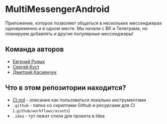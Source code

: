 # MultiMessengerAndroid

Приложение, которое позволяет общаться в нескольких мессенджерах одновременно и в одном месте. Мы начали с ВК и Телеграма, но планируем добавлять и другие популярные мессенджеры!

## Команда авторов

- [Евгений Рудых](https://github.com/Lyalyashechka)
- [Сергей Куст](https://github.com/BUSH1997)
- [Дмитрий Касиянчук](https://github.com/dmitryk1210)



## Что в этом репозитории находится?

- [CI.md](./CI.md) - описание как пользоваться локально инструментами
- `.github` - папка со скриптами Github и ресурсами для CI (`.github/workflows/assets`)
- `.idea` - тут лежат стили для проекта в Idea
